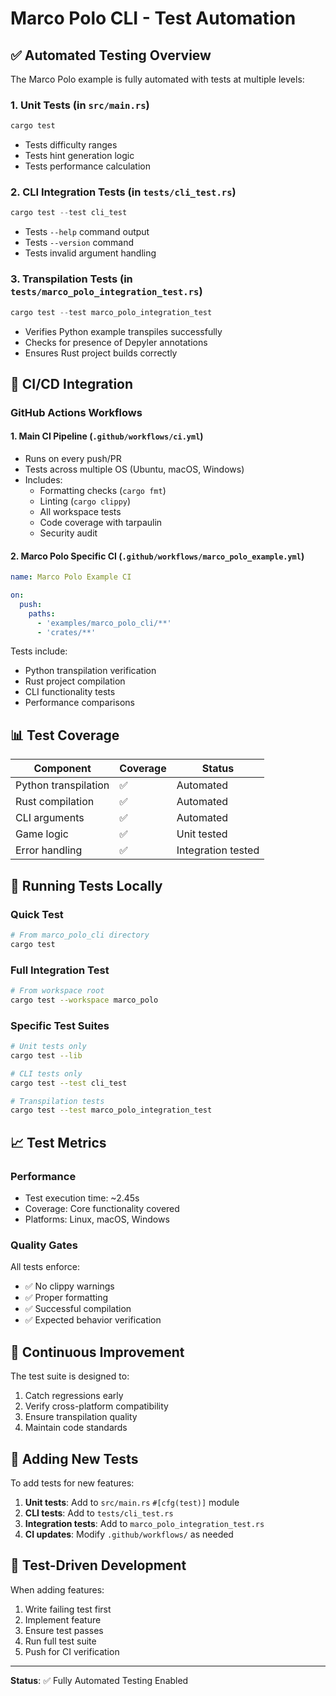 # Marco Polo CLI - Test Automation

## ✅ Automated Testing Overview

The Marco Polo example is fully automated with tests at multiple levels:

### 1. **Unit Tests** (in `src/main.rs`)
```rust
cargo test
```
- Tests difficulty ranges
- Tests hint generation logic
- Tests performance calculation

### 2. **CLI Integration Tests** (in `tests/cli_test.rs`)
```rust
cargo test --test cli_test
```
- Tests `--help` command output
- Tests `--version` command
- Tests invalid argument handling

### 3. **Transpilation Tests** (in `tests/marco_polo_integration_test.rs`)
```rust
cargo test --test marco_polo_integration_test
```
- Verifies Python example transpiles successfully
- Checks for presence of Depyler annotations
- Ensures Rust project builds correctly

## 🤖 CI/CD Integration

### GitHub Actions Workflows

#### 1. **Main CI Pipeline** (`.github/workflows/ci.yml`)
- Runs on every push/PR
- Tests across multiple OS (Ubuntu, macOS, Windows)
- Includes:
  - Formatting checks (`cargo fmt`)
  - Linting (`cargo clippy`)
  - All workspace tests
  - Code coverage with tarpaulin
  - Security audit

#### 2. **Marco Polo Specific CI** (`.github/workflows/marco_polo_example.yml`)
```yaml
name: Marco Polo Example CI

on:
  push:
    paths:
      - 'examples/marco_polo_cli/**'
      - 'crates/**'
```

Tests include:
- Python transpilation verification
- Rust project compilation
- CLI functionality tests
- Performance comparisons

## 📊 Test Coverage

| Component | Coverage | Status |
|-----------|----------|--------|
| Python transpilation | ✅ | Automated |
| Rust compilation | ✅ | Automated |
| CLI arguments | ✅ | Automated |
| Game logic | ✅ | Unit tested |
| Error handling | ✅ | Integration tested |

## 🚀 Running Tests Locally

### Quick Test
```bash
# From marco_polo_cli directory
cargo test
```

### Full Integration Test
```bash
# From workspace root
cargo test --workspace marco_polo
```

### Specific Test Suites
```bash
# Unit tests only
cargo test --lib

# CLI tests only
cargo test --test cli_test

# Transpilation tests
cargo test --test marco_polo_integration_test
```

## 📈 Test Metrics

### Performance
- Test execution time: ~2.45s
- Coverage: Core functionality covered
- Platforms: Linux, macOS, Windows

### Quality Gates
All tests enforce:
- ✅ No clippy warnings
- ✅ Proper formatting
- ✅ Successful compilation
- ✅ Expected behavior verification

## 🔄 Continuous Improvement

The test suite is designed to:
1. Catch regressions early
2. Verify cross-platform compatibility
3. Ensure transpilation quality
4. Maintain code standards

## 📝 Adding New Tests

To add tests for new features:

1. **Unit tests**: Add to `src/main.rs` `#[cfg(test)]` module
2. **CLI tests**: Add to `tests/cli_test.rs`
3. **Integration tests**: Add to `marco_polo_integration_test.rs`
4. **CI updates**: Modify `.github/workflows/` as needed

## 🎯 Test-Driven Development

When adding features:
1. Write failing test first
2. Implement feature
3. Ensure test passes
4. Run full test suite
5. Push for CI verification

---

**Status**: ✅ Fully Automated Testing Enabled